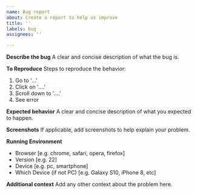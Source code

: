 ```yaml
---
name: Bug report
about: Create a report to help us improve
title: ''
labels: bug
assignees: ''

---
```


**Describe the bug**
A clear and concise description of what the bug is.

**To Reproduce**
Steps to reproduce the behavior:
1. Go to '...'
2. Click on '....'
3. Scroll down to '....'
4. See error

**Expected behavior**
A clear and concise description of what you expected to happen.

**Screenshots**
If applicable, add screenshots to help explain your problem.

**Running Environment**
 - Browser [e.g. chrome, safari, opera, firefox]
 - Version [e.g. 22]
 - Device [e.g. pc, smartphone]
 - Which Device (if not PC) [e.g. Galaxy S10, iPhone 8, etc]

**Additional context**
Add any other context about the problem here.
